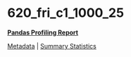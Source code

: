 # 620_fri_c1_1000_25

[**Pandas Profiling Report**](https://epistasislab.github.io/pmlb/profile/620_fri_c1_1000_25.html)

[Metadata](metadata.yaml) | [Summary Statistics](summary_stats.tsv)

